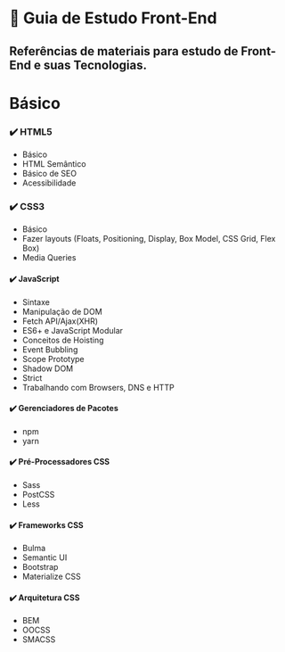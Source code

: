 # 📝 Guia de Estudo Front-End
## Referências de materiais para estudo de Front-End e suas Tecnologias.
# Básico
### :heavy_check_mark: HTML5
- Básico</br>
- HTML Semântico</br>
- Básico de SEO</br>
- Acessibilidade</br>
### :heavy_check_mark: CSS3
- Básico</br>
- Fazer layouts (Floats, Positioning, Display, Box Model, CSS Grid, Flex Box)</br>
- Media Queries</br>
#### :heavy_check_mark: JavaScript
- Sintaxe</br>
- Manipulação de DOM</br>
- Fetch API/Ajax(XHR)</br>
- ES6+ e JavaScript Modular</br>
- Conceitos de Hoisting</br>
- Event Bubbling</br>
- Scope Prototype</br>
- Shadow DOM</br>
- Strict</br>
- Trabalhando com Browsers, DNS e HTTP</br>
#### :heavy_check_mark: Gerenciadores de Pacotes
- npm</br>
- yarn</br>
#### :heavy_check_mark: Pré-Processadores CSS
- Sass</br>
- PostCSS</br>
- Less</br>
#### :heavy_check_mark: Frameworks CSS
- Bulma</br>
- Semantic UI</br>
- Bootstrap</br>
- Materialize CSS</br>
#### :heavy_check_mark: Arquitetura CSS
- BEM</br>
- OOCSS</br>
- SMACSS</br>
